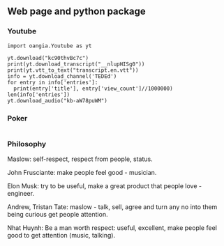 ## Web page and python package
### Youtube
```
import oangia.Youtube as yt

yt.download("kc90thvBc7c")
print(yt.download_transcript("__nlupHISg0"))
print(yt.vtt_to_text("transcript.en.vtt"))
info = yt.download_channel('TEDEd')
for entry in info['entries']:
  print(entry['title'], entry['view_count']//1000000)
len(info['entries'])
yt.download_audio("kb-aW78puWM")
```
### Poker
```

```

### Philosophy
Maslow: self-respect, respect from people, status.

John Frusciante: make people feel good - musician.

Elon Musk: try to be useful, make a great product that people love - engineer.

Andrew, Tristan Tate: maslow - talk, sell, agree and turn any no into them being curious get people attention.

Nhat Huynh: Be a man worth respect: useful, excellent, make people feel good to get attention (music, talking).
